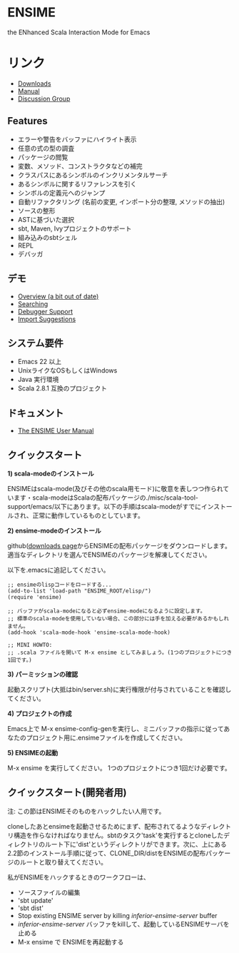 # ENSIME
the ENhanced Scala Interaction Mode for Emacs

# リンク
- [ Downloads ](https://github.com/aemoncannon/ensime/downloads)
- [ Manual ](http://aemon.com/file_dump/ensime_manual.html)
- [ Discussion Group ](http://groups.google.com/group/ensime?hl=en)


## Features

- エラーや警告をバッファにハイライト表示
- 任意の式の型の調査
- パッケージの閲覧
- 変数、メソッド、コンストラクタなどの補完
- クラスパスにあるシンボルのインクリメンタルサーチ
- あるシンボルに関するリファレンスを引く
- シンボルの定義元へのジャンプ
- 自動リファクタリング (名前の変更, インポート分の整理, メソッドの抽出)
- ソースの整形
- ASTに基づいた選択
- sbt, Maven, Ivyプロジェクトのサポート
- 組み込みのsbtシェル
- REPL
- デバッガ


## デモ

- [Overview (a bit out of date)](http://www.youtube.com/watch?v=A2Lai8IjLoY)
- [Searching](http://www.youtube.com/watch?v=fcgnAJz98QE)
- [Debugger Support](http://www.youtube.com/watch?v=v7-G6vD42z8)
- [Import Suggestions](http://www.youtube.com/watch?v=Ynp8Df7-paw&hd=1)



## システム要件

- Emacs 22 以上
- UnixライクなOSもしくはWindows
- Java 実行環境
- Scala 2.8.1 互換のプロジェクト


## ドキュメント
- [The ENSIME User Manual](http://aemon.com/file_dump/ensime_manual.html)


## クイックスタート

__1) scala-modeのインストール__

ENSIMEはscala-mode(及びその他のscala用モード)に敬意を表しつつ作られています・scala-modeはScalaの配布パッケージの./misc/scala-tool-support/emacs/以下にあります。以下の手順はscala-modeがすでにインストールされ、正常に動作しているものとしています。


__2) ensime-modeのインストール__

github([downloads page](http://github.com/aemoncannon/ensime/downloads)からENSIMEの配布パッケージをダウンロードします。適当なディレクトリを選んでENSIMEのパッケージを解凍してください。

以下を.emacsに追記してください。

    ;; ensimeのlispコードをロードする...
    (add-to-list 'load-path "ENSIME_ROOT/elisp/")
    (require 'ensime)

    ;; バッファがscala-modeになると必ずensime-modeになるように設定します。
    ;; 標準のscala-modeを使用していない場合、この部分には手を加える必要があるかもしれません。
    (add-hook 'scala-mode-hook 'ensime-scala-mode-hook)

    ;; MINI HOWTO:
    ;; .scala ファイルを開いて M-x ensime としてみましょう。(1つのプロジェクトにつき1回です。)


__3) パーミッションの確認__

起動スクリプト(大抵はbin/server.sh)に実行権限が付与されていることを確認してください。

__4) プロジェクトの作成__

Emacs上で M-x ensime-config-genを実行し、ミニバッファの指示に従ってあなたのプロジェクト用に.ensimeファイルを作成してください。

__5) ENSIMEの起動__

M-x ensime を実行してください。
1つのプロジェクトにつき1回だけ必要です。


## クイックスタート(開発者用)
注: この節はENSIMEそのものをハックしたい人用です。

cloneしたあとensimeを起動させるためにまず、配布されてるようなディレクトリ構造を作らなければなりません。sbtのタスク'task'を実行するとcloneしたディレクトリのルート下に'dist'というディレクトリができます。次に、上にある2.2節のインストール手順に従って、CLONE_DIR/distをENSIMEの配布パッケージのルートと取り替えてください。

私がENSIMEをハックするときのワークフローは、

- ソースファイルの編集
- 'sbt update'
- 'sbt dist'
- Stop existing ENSIME server by killing *inferior-ensime-server* buffer
- *inferior-ensime-server* バッファをkillして、起動しているENSIMEサーバを止める
- M-x ensime で ENSIMEを再起動する

